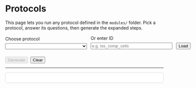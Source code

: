 # Protocols

This page lets you run any protocol defined in the `modules/` folder.
Pick a protocol, answer its questions, then generate the expanded steps.

<div id="protocol-list"></div>

<style>
  /* Keep the control fields from overlapping on narrow or themed layouts */
  #controls { column-gap: 0.75rem; row-gap: 0.75rem; }
  #controls label { display: flex; flex-direction: column; }
  #controls label > input,
  #controls label > select { width: 100%; max-width: 100%; box-sizing: border-box; margin-top: 0.35rem; }
  /* Three-column layout on wider screens */
  @media (min-width: 640px) {
    #controls { grid-template-columns: minmax(260px,1fr) minmax(260px,1fr) auto !important; }
  }
  /* Two columns on very narrow screens */
  @media (max-width: 639px) {
    #controls { grid-template-columns: 1fr !important; }
  }
</style>
<style>
  .proto-card { border: 1px solid #ddd; border-radius: 6px; padding: 16px; background: #fff; box-shadow: 0 1px 2px rgba(0,0,0,0.04); }
  .proto-card h1, .proto-card h2, .proto-card h3 { margin-top: 0.6rem; margin-bottom: 0.4rem; }
  .proto-card p { margin: 0.35rem 0; line-height: 1.35; }
  .proto-card ol { margin: 0.4rem 0 0.6rem 1.2rem; padding: 0; }
  .proto-card li { margin: 0.2rem 0 0.35rem 0; }
  /* Avoid awkward page breaks in lists/sections */
  @media print {
    @page { size: letter portrait; margin: 12mm; }
    html, body { background: #fff !important; }
    .proto-card { border: none; box-shadow: none; max-width: none; }
    .proto-card { font-size: 12pt; line-height: 1.35; }
    .proto-card h1, .proto-card h2, .proto-card h3 { page-break-after: avoid; break-after: avoid; }
    .proto-card ol, .proto-card ul { page-break-inside: avoid; break-inside: avoid; }
    .proto-card li, .proto-card details { page-break-inside: avoid; break-inside: avoid; }
  }
</style>

<div id="controls" style="display:grid;gap:0.75rem;grid-template-columns:repeat(auto-fit,minmax(220px,1fr));align-items:end;margin:1rem 0;">
  <label>Choose protocol
    <select id="protocol_select"></select>
  </label>
  <label>Or enter ID
    <input id="protocol_id" type="text" placeholder="e.g. tss_comp_cells" />
  </label>
  <div>
    <button id="load">Load</button>
  </div>
</div>

<div id="dynamic-inputs" style="display:grid;gap:0.5rem;grid-template-columns:repeat(auto-fit,minmax(220px,1fr));align-items:end;margin:0.5rem 0;"></div>

<div style="display:flex;gap:0.5rem;margin:0.5rem 0;">
  <button id="generate" disabled>Generate</button>
  <button id="clear" type="button">Clear</button>
</div>

<hr/>

<div id="proto-tools" style="display:none;gap:0.5rem;margin:0.5rem 0;align-items:center;flex-wrap:wrap;">
  <button id="copy-md">Copy Markdown</button>
  <button id="copy-html">Copy Rich Text</button>
  <button id="download-md">Download .md</button>
  <button id="copy-link">Copy Link</button>
  <button id="open-print">Open Print View</button>
  <button id="print-now">Print</button>
</div>
<div id="protocol-output-card" class="proto-card" aria-live="polite">
  <div id="protocol-output" style="white-space:pre-wrap;"></div>
</div>

<script type="module" src="../renderer.js"></script>
<script>
  function $(id){ return document.getElementById(id); }

  let lastProto = null; // { id, title, text, html }

  function notify(msg){
    try { console.log(msg); } catch {}
    const bar = document.createElement('div');
    bar.textContent = msg;
    bar.style.cssText = 'position:fixed;bottom:12px;left:12px;background:#222;color:#fff;padding:8px 10px;border-radius:6px;z-index:9999;opacity:0.95;font-size:12px';
    document.body.appendChild(bar);
    setTimeout(()=> bar.remove(), 1800);
  }
  async function safeClipboardWrite(text){
    try {
      if (navigator.clipboard && navigator.clipboard.writeText){
        await navigator.clipboard.writeText(text);
        notify('Copied to clipboard');
        return true;
      }
    } catch {}
    // Fallback via hidden textarea
    const ta = document.createElement('textarea');
    ta.value = text; ta.setAttribute('readonly','');
    ta.style.cssText = 'position:fixed;left:-9999px;top:-9999px;';
    document.body.appendChild(ta); ta.select();
    const ok = document.execCommand('copy');
    document.body.removeChild(ta);
    notify(ok ? 'Copied to clipboard' : 'Copy failed');
    return ok;
  }

  async function tryLoadIndex(){
    try {
      const res = await fetch("../index.json", { cache: "no-store" });
      if (res.ok) return await res.json();
    } catch {}
    return null;
  }

  function buildInputField(input){
    const wrap = document.createElement('label');
    wrap.textContent = input.label || input.name;

    let el;
    if (input.type === 'boolean') {
      el = document.createElement('input');
      el.type = 'checkbox';
      el.checked = !!input.default;
    } else if (input.type === 'number') {
      el = document.createElement('input');
      el.type = 'number';
      if (input.step) el.step = input.step;
      if (input.default !== undefined) el.value = input.default;
    } else if (input.type === 'select' && Array.isArray(input.options)) {
      el = document.createElement('select');
      for (const opt of input.options){
        const o = document.createElement('option');
        o.value = String(opt);
        o.textContent = String(opt);
        if (input.default !== undefined && String(opt) === String(input.default)) o.selected = true;
        el.appendChild(o);
      }
    } else {
      el = document.createElement('input');
      el.type = 'text';
      if (input.placeholder) el.placeholder = input.placeholder;
      if (input.default !== undefined) el.value = input.default;
    }

    el.id = `in_${input.name}`;
    wrap.appendChild(document.createElement('br'));
    wrap.appendChild(el);
    return wrap;
  }

  function readValues(inputs){
    const vals = {};
    for (const inp of inputs){
      const el = $(`in_${inp.name}`);
      if (!el) continue;
      if (inp.type === 'boolean') vals[inp.name] = !!el.checked;
      else if (inp.type === 'number') vals[inp.name] = parseFloat(el.value || inp.default || 0);
      else vals[inp.name] = el.value || inp.default || '';
    }
    return vals;
  }

  const dyn = $("dynamic-inputs");
  const select = $("protocol_select");
  const idInput = $("protocol_id");
  let currentInputs = [];
  let currentProtocol = null;

  async function populateSelect(){
    select.innerHTML = '';
    const opt0 = document.createElement('option');
    opt0.value = '';
    opt0.textContent = '(select or type an ID)';
    select.appendChild(opt0);

    const index = await tryLoadIndex();
    if (Array.isArray(index) && index.length){
      for (const item of index){
        const opt = document.createElement('option');
        opt.value = item.id;
        opt.textContent = item.title ? `${item.title} — ${item.id}` : item.id;
        select.appendChild(opt);
      }
    }
  }

  async function renderProtocolList(){
    const listEl = document.getElementById("protocol-list");
    const index = await tryLoadIndex();
    if (!listEl) return;
    if (!Array.isArray(index) || !index.length){
      listEl.innerHTML = "";
      return;
    }
    const items = index.map(p => `<li><b>${p.title || p.id}</b> <code>${p.id}</code></li>`).join("");
    listEl.innerHTML = `<h3>Available Protocols</h3><ul>${items}</ul>`;
  }

  async function loadProtocolInputs(pid){
    if (!pid) return;
    try {
      currentInputs = await Protocols.loadInputs(pid);
      currentProtocol = pid;
      dyn.innerHTML = '';
      for (const inp of currentInputs){ dyn.appendChild(buildInputField(inp)); }
      $("generate").disabled = false;
    } catch (e){
      dyn.innerHTML = `<pre>${e.message || e}</pre>`;
      $("generate").disabled = true;
    }
  }

  $("load").addEventListener('click', async ()=>{
    const pid = (idInput.value || select.value).trim();
    await loadProtocolInputs(pid);
  });

  select.addEventListener('change', async ()=>{
    if (!select.value) return;
    idInput.value = select.value;
    await loadProtocolInputs(select.value);
  });

  idInput.addEventListener('keydown', async (e)=>{
    if (e.key === 'Enter'){
      const pid = (idInput.value || select.value).trim();
      if (pid) await loadProtocolInputs(pid);
    }
  });

  $("generate").addEventListener('click', async ()=>{
    if (!currentProtocol) return;
    const vals = readValues(currentInputs);
    try {
      const proto = await Protocols.runProtocol(currentProtocol, vals);
      lastProto = { id: currentProtocol, title: proto.title || currentProtocol, text: proto.text || '', html: proto.html || '' };
      $("protocol-output").innerHTML = lastProto.html || '<pre>' + (lastProto.text || '') + '</pre>';
      $("proto-tools").style.display = 'flex';
      const share = buildShareURL(vals, true);
      history.replaceState(null, '', share);
      notify('Generated. Tools unlocked.');
    } catch(e){
      $("protocol-output").textContent = String(e.message || e);
      $("proto-tools").style.display = 'none';
    }
  });

  $("clear").addEventListener('click', ()=>{
    $("protocol-output").innerHTML = '';
    $("proto-tools").style.display = 'none';
    lastProto = null;
  });

  async function copyMarkdown(){
    if (!lastProto) { notify('Nothing to copy yet'); return; }
    const title = '# ' + (lastProto.title || lastProto.id || 'Protocol');
    const md = lastProto.text ? `${title}\n\n${lastProto.text}` : title;
    await safeClipboardWrite(md);
  }
  async function copyHTML(){
    if (!lastProto) { notify('Nothing to copy yet'); return; }
    const html = lastProto.html || ('<pre>' + (lastProto.text || '') + '</pre>');
    try {
      if (navigator.clipboard && window.ClipboardItem){
        const item = new ClipboardItem({ 'text/html': new Blob([html], { type: 'text/html' }) });
        await navigator.clipboard.write([item]);
        notify('Rich text copied');
        return;
      }
    } catch {}
    // Fallback: select a temp contentEditable div
    const tmp = document.createElement('div');
    tmp.contentEditable = 'true';
    tmp.style.position = 'fixed'; tmp.style.left = '-9999px';
    tmp.innerHTML = html; document.body.appendChild(tmp);
    const range = document.createRange(); range.selectNodeContents(tmp);
    const sel = window.getSelection(); sel.removeAllRanges(); sel.addRange(range);
    const ok = document.execCommand('copy');
    document.body.removeChild(tmp);
    notify(ok ? 'Rich text copied' : 'Copy failed');
  }
  function downloadMD(){
    if (!lastProto) { notify('Nothing to download'); return; }
    const name = (lastProto.title || lastProto.id || 'protocol').replace(/\s+/g,'_').toLowerCase() + '.md';
    const title = '# ' + (lastProto.title || lastProto.id || 'Protocol');
    const body = lastProto.text ? `${title}\n\n${lastProto.text}` : title;
    const blob = new Blob([body], { type: 'text/markdown' });
    const url = URL.createObjectURL(blob);
    const a = document.createElement('a'); a.href = url; a.download = name;
    document.body.appendChild(a); a.click(); document.body.removeChild(a);
    setTimeout(()=>URL.revokeObjectURL(url), 1000);
    notify('Markdown downloaded');
  }
  // Helper to snapshot protocol output HTML, preserving <details> expanded/collapsed state
  function getProtocolHTMLForPrint(){
    const live = document.getElementById('protocol-output');
    if (!live || !live.firstChild){
      return lastProto && (lastProto.html || ('<pre>'+ (lastProto.text || '') + '</pre>')) || '';
    }
    // Clone the current DOM so we can normalize <details> state via attributes
    const clone = live.cloneNode(true);
    const liveDetails = live.querySelectorAll('details');
    const cloneDetails = clone.querySelectorAll('details');
    // Mirror state: if a details is currently open in the UI, ensure the attribute exists in the clone; otherwise remove it.
    for (let i = 0; i < cloneDetails.length; i++){
      const src = liveDetails[i];
      const dst = cloneDetails[i];
      if (!src || !dst) continue;
      if (src.open) dst.setAttribute('open',''); else dst.removeAttribute('open');
    }
    // Return inner HTML of the normalized clone container
    return clone.innerHTML;
  }
  function openPrintView(){
    if (!lastProto) { notify('Generate a protocol first'); return; }
    const title = lastProto.title || lastProto.id || 'Protocol';
    const inner = getProtocolHTMLForPrint();
    const html = `<!doctype html><html><head><meta charset="utf-8"><meta name="viewport" content="width=device-width, initial-scale=1"><title>${title}</title>
      <style>
        body{margin:1rem;font-family:system-ui,-apple-system,Segoe UI,Roboto,Ubuntu,Arial,sans-serif;background:#f7f7f8}
        .proto-card{max-width:800px;margin:0 auto;border:1px solid #ddd;border-radius:6px;padding:16px;background:#fff}
        .proto-card h1, .proto-card h2, .proto-card h3 { margin-top: 0.6rem; margin-bottom: 0.4rem; }
        .proto-card p { margin: 0.35rem 0; line-height: 1.35; }
        .proto-card ol { margin: 0.4rem 0 0.6rem 1.2rem; padding: 0; }
        .proto-card li { margin: 0.2rem 0 0.35rem 0; }
        @media print {
          @page { size: letter portrait; margin: 12mm; }
          body{background:#fff}
          .proto-card{border:none;box-shadow:none;margin:0;max-width:none}
          .proto-card h1, .proto-card h2, .proto-card h3 { page-break-after: avoid; break-after: avoid; }
          .proto-card ol, .proto-card ul { page-break-inside: avoid; break-inside: avoid; }
          .proto-card li, .proto-card details { page-break-inside: avoid; break-inside: avoid; }
        }
      </style>
    </head><body>
      <div class="proto-card proto-print-root">
        <h1>${title}</h1>
        ${inner}
      </div>
    </body></html>`;

    const blob = new Blob([html], { type: 'text/html' });
    const url = URL.createObjectURL(blob);
    const a = document.createElement('a'); a.href = url; a.target = '_blank'; a.rel = 'noopener';
    document.body.appendChild(a); a.click(); document.body.removeChild(a);
    setTimeout(()=> URL.revokeObjectURL(url), 60000);
    notify('Opened print view');
  }
  function printNow(){
    if (!lastProto) { notify('Generate a protocol first'); return; }
    const title = lastProto.title || lastProto.id || 'Protocol';
    const inner = getProtocolHTMLForPrint();
    const html = `<!doctype html><html><head><meta charset="utf-8"><meta name="viewport" content="width=device-width, initial-scale=1"><title>${title}</title>
      <style>
        @page { size: letter portrait; margin: 12mm; }
        body{margin:1rem;font-family:system-ui,-apple-system,Segoe UI,Roboto,Ubuntu,Arial,sans-serif;background:#fff}
        .proto-card{max-width:800px;margin:0 auto;border:none;border-radius:0;padding:0;background:#fff;font-size:12pt;line-height:1.35}
        .proto-card h1, .proto-card h2, .proto-card h3 { margin-top: 0.6rem; margin-bottom: 0.4rem; page-break-after: avoid; break-after: avoid; }
        .proto-card p { margin: 0.35rem 0; }
        .proto-card ol { margin: 0.4rem 0 0.6rem 1.2rem; padding: 0; }
        .proto-card li, .proto-card details { page-break-inside: avoid; break-inside: avoid; }
      </style>
    </head><body>
      <div class="proto-card">
        <h1>${title}</h1>
        ${inner}
      </div>
      <script>
        // Respect current collapsed/expanded state (no auto-open)
        setTimeout(()=>{ try { window.print(); } catch {} }, 50);
      <\/script>
    </body></html>`;

    const blob = new Blob([html], { type: 'text/html' });
    const url = URL.createObjectURL(blob);
    const a = document.createElement('a'); a.href = url; a.target = '_blank'; a.rel = 'noopener';
    document.body.appendChild(a); a.click(); document.body.removeChild(a);
    setTimeout(()=> URL.revokeObjectURL(url), 60000);
  }
  function buildShareURL(vals, autogen=true){
    if (!currentProtocol) return location.href;
    const q = new URLSearchParams();
    q.set('id', currentProtocol);
    if (autogen) q.set('autogen','1');
    (currentInputs || []).forEach(inp=>{
      const v = vals?.[inp.name];
      if (v !== undefined && v !== '') q.append(inp.name, String(v));
    });
    return `${location.origin}${location.pathname}?${q.toString()}`;
  }
  $("copy-link").addEventListener('click', async ()=>{
    if (!currentProtocol) { notify('Pick a protocol first'); return; }
    const vals = readValues(currentInputs);
    const url = buildShareURL(vals, true);
    const ok = await safeClipboardWrite(url);
    if (!ok) {
      // As a last resort, show the URL in a prompt
      window.prompt('Copy this URL:', url);
    }
  });

  $("copy-md").addEventListener('click', copyMarkdown);
  $("copy-html").addEventListener('click', copyHTML);
  $("download-md").addEventListener('click', downloadMD);
  $("open-print").addEventListener('click', openPrintView);
  $("print-now").addEventListener('click', printNow);

  async function bootFromQuery(){
    const q = new URLSearchParams(location.search);
    const id = q.get('id');
    if (!id) return;
    $("protocol_id").value = id;
    if ([...select.options].some(o => o.value === id)) select.value = id;
    await loadProtocolInputs(id);
    (currentInputs || []).forEach(inp=>{
      const el = document.getElementById(`in_${inp.name}`);
      if (!el) return;
      const vals = q.getAll(inp.name);
      if (!vals.length) return;
      if (inp.type === 'boolean'){
        const v = q.get(inp.name);
        el.checked = (v === 'true' || v === '1');
      } else {
        el.value = vals[vals.length - 1];
      }
    });
    if (q.get('autogen') === '1') $("generate").click();
  }
  (async ()=>{ await populateSelect(); await renderProtocolList(); await bootFromQuery(); })();
</script>